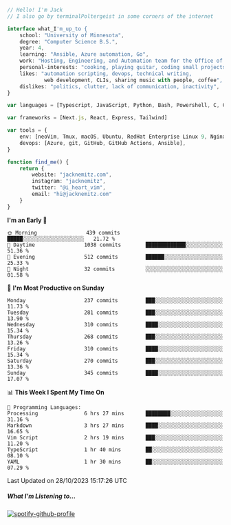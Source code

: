 ```typescript
// Hello! I'm Jack
// I also go by terminalPoltergeist in some corners of the internet

interface what_I'm_up_to {
    school: "University of Minnesota",
    degree: "Computer Science B.S.",
    year: 4,
    learning: "Ansible, Azure automation, Go",
    work: "Hosting, Engineering, and Automation team for the Office of Information Technology at UMN",
    personal-interests: "cooking, playing guitar, coding small projects",
    likes: "automation scripting, devops, technical writing,
            web development, CLIs, sharing music with people, coffee",
    dislikes: "politics, clutter, lack of communication, inactivity",
}

var languages = [Typescript, JavaScript, Python, Bash, Powershell, C, C++, HTML, CSS]

var frameworks = [Next.js, React, Express, Tailwind]

var tools = {
    env: [neoVim, Tmux, macOS, Ubuntu, RedHat Enterprise Linux 9, Nginx, DigitalOcean, Cloudflare],
    devops: [Azure, git, GitHub, GitHub Actions, Ansible],
}

function find_me() {
    return {
        website: "jacknemitz.com",
        instagram: "jacknemitz",
        twitter: "@i_heart_vim",
        email: "hi@jacknemitz.com"
    }
}
```

<!--START_SECTION:waka-->
**I'm an Early 🐤** 

```text
🌞 Morning                439 commits         █████░░░░░░░░░░░░░░░░░░░░   21.72 % 
🌆 Daytime                1038 commits        █████████████░░░░░░░░░░░░   51.36 % 
🌃 Evening                512 commits         ██████░░░░░░░░░░░░░░░░░░░   25.33 % 
🌙 Night                  32 commits          ░░░░░░░░░░░░░░░░░░░░░░░░░   01.58 % 
```
📅 **I'm Most Productive on Sunday** 

```text
Monday                   237 commits         ███░░░░░░░░░░░░░░░░░░░░░░   11.73 % 
Tuesday                  281 commits         ███░░░░░░░░░░░░░░░░░░░░░░   13.90 % 
Wednesday                310 commits         ████░░░░░░░░░░░░░░░░░░░░░   15.34 % 
Thursday                 268 commits         ███░░░░░░░░░░░░░░░░░░░░░░   13.26 % 
Friday                   310 commits         ████░░░░░░░░░░░░░░░░░░░░░   15.34 % 
Saturday                 270 commits         ███░░░░░░░░░░░░░░░░░░░░░░   13.36 % 
Sunday                   345 commits         ████░░░░░░░░░░░░░░░░░░░░░   17.07 % 
```


📊 **This Week I Spent My Time On** 

```text
💬 Programming Languages: 
Processing               6 hrs 27 mins       ████████░░░░░░░░░░░░░░░░░   31.16 % 
Markdown                 3 hrs 27 mins       ████░░░░░░░░░░░░░░░░░░░░░   16.65 % 
Vim Script               2 hrs 19 mins       ███░░░░░░░░░░░░░░░░░░░░░░   11.20 % 
TypeScript               1 hr 40 mins        ██░░░░░░░░░░░░░░░░░░░░░░░   08.10 % 
YAML                     1 hr 30 mins        ██░░░░░░░░░░░░░░░░░░░░░░░   07.29 % 
```


 Last Updated on 28/10/2023 15:17:26 UTC
<!--END_SECTION:waka-->

##### What I'm Listening to...

[![spotify-github-profile](https://spotify-github-profile.vercel.app/api/view?uid=jack.nemitz&cover_image=true&show_offline=true&bar_color=53b14f&bar_color_cover=false&background_color=121212FF)](https://spotify-github-profile.vercel.app/api/view?uid=jack.nemitz&redirect=true)

